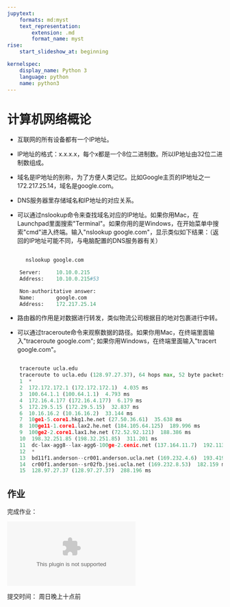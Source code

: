```yaml
---
jupytext:
	formats: md:myst
	text_representation:
		extension: .md
		format_name: myst
rise:
	start_slideshow_at: beginning

kernelspec:
	display_name: Python 3
	language: python
	name: python3
---
```



# 计算机网络概论 #

* 互联网的所有设备都有一个IP地址。


* IP地址的格式：x.x.x.x，每个x都是一个8位二进制数。所以IP地址由32位二进制数组成。


* 域名是IP地址的别称，为了方便人类记忆。比如Google主页的IP地址之一172.217.25.14，域名是google.com。


* DNS服务器里存储域名和IP地址的对应关系。


* 可以通过nslookup命令来查找域名对应的IP地址。如果你用Mac，在Launchpad里面搜索"Terminal"。如果你用的是Windows，在开始菜单中搜索"cmd"进入终端。输入"nslookup google.com"，显示类似如下结果：（返回的IP地址可能不同，与电脑配置的DNS服务器有关）

```python
	
	  nslookup google.com

    Server:     10.10.0.215
    Address:    10.10.0.215#53

    Non-authoritative answer:
    Name:       google.com
    Address:    172.217.25.14
```

* 路由器的作用是对数据进行转发，类似物流公司根据目的地对包裹进行中转。

* 可以通过traceroute命令来观察数据的路径。如果你用Mac，在终端里面输入"traceroute google.com"; 如果你用Windows，在终端里面输入"tracert google.com"。



```python

    traceroute ucla.edu
    traceroute to ucla.edu (128.97.27.37), 64 hops max, 52 byte packets
    1  *
    2  172.172.172.1 (172.172.172.1)  4.035 ms
    3  100.64.1.1 (100.64.1.1)  4.793 ms
    4  172.16.4.177 (172.16.4.177)  6.179 ms
    5  172.29.5.15 (172.29.5.15)  32.837 ms
    6  10.16.16.2 (10.16.16.2)  33.144 ms
    7  10ge1-5.core1.hkg1.he.net (27.50.36.61)  35.638 ms
    8  100ge11-1.core1.lax2.he.net (184.105.64.125)  189.996 ms
    9  100ge2-2.core1.lax1.he.net (72.52.92.121)  188.386 ms
    10  198.32.251.85 (198.32.251.85)  311.201 ms
    11  dc-lax-agg8--lax-agg6-100ge-2.cenic.net (137.164.11.7)  192.113 ms
    12  *
    13  bd11f1.anderson--cr001.anderson.ucla.net (169.232.4.6)  193.419 ms
    14  cr00f1.anderson--sr02fb.jsei.ucla.net (169.232.8.53)  182.159 ms
    15  128.97.27.37 (128.97.27.37)  288.196 ms
```

##  作业 ##

完成作业：

![homework](homework.docx)

提交时间：
周日晚上十点前




